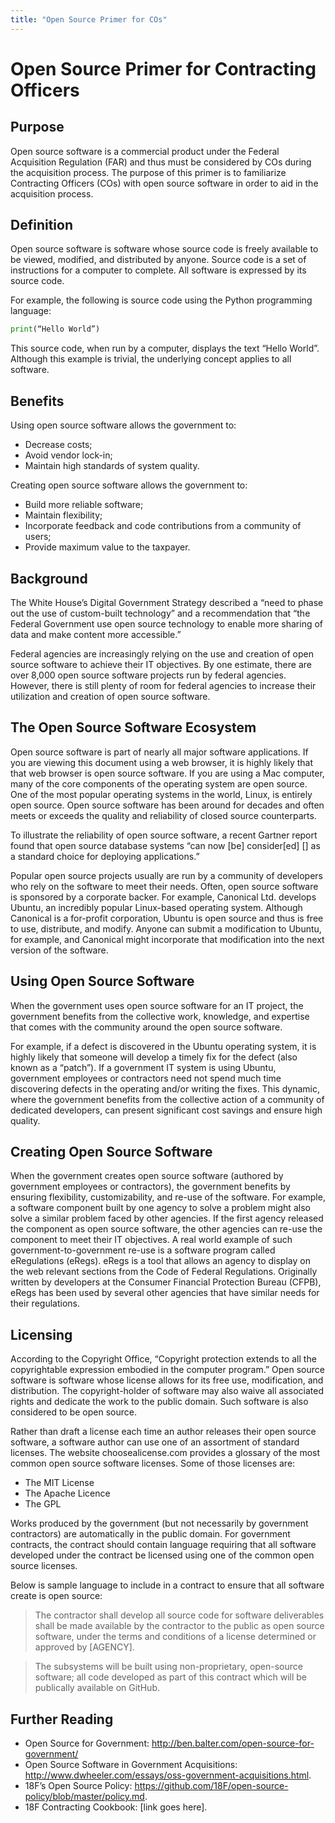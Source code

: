 ```yaml
---
title: "Open Source Primer for COs"
---
```


# Open Source Primer for Contracting Officers

## Purpose

Open source software is a commercial product under the Federal Acquisition Regulation (FAR) and thus must be considered by COs during the acquisition process. The purpose of this primer is to familiarize Contracting Officers (COs) with open source software in order to aid in the acquisition process. 

## Definition

Open source software is software whose source code is freely available to be viewed, modified, and distributed by anyone. Source code is a set of instructions for a computer to complete. All software is expressed by its source code.

For example, the following is source code using the Python programming language:

```python
print(“Hello World”)
```

This source code, when run by a computer, displays the text “Hello World”. Although this example is trivial, the underlying concept applies to all software.

## Benefits

Using open source software allows the government to:

- Decrease costs;
- Avoid vendor lock-in;
- Maintain high standards of system quality.

Creating open source software allows the government to:

- Build more reliable software;
- Maintain flexibility;
- Incorporate feedback and code contributions from a community of users;
- Provide maximum value to the taxpayer.

## Background

The White House’s Digital Government Strategy described a “need to phase out the use of custom-built technology” and a recommendation that “the Federal Government use open source technology to enable more sharing of data and make content more accessible.”

Federal agencies are increasingly relying on the use and creation of open source software to achieve their IT objectives. By one estimate, there are over 8,000 open source software projects run by federal agencies. However, there is still plenty of room for federal agencies to increase their utilization and creation of open source software.

## The Open Source Software Ecosystem

Open source software is part of nearly all major software applications. If you are viewing this document using a web browser, it is highly likely that that web browser is open source software. If you are using a Mac computer, many of the core components of the operating system are open source. One of the most popular operating systems in the world, Linux, is entirely open source. Open source software has been around for decades and often meets or exceeds the quality and reliability of closed source counterparts.

To illustrate the reliability of open source software, a recent Gartner report found that open source database systems “can now [be] consider[ed] [] as a standard choice for deploying applications.”

Popular open source projects usually are run by a community of developers who rely on the software to meet their needs. Often, open source software is sponsored by a corporate backer. For example, Canonical Ltd. develops Ubuntu, an incredibly popular Linux-based operating system. Although Canonical is a for-profit corporation, Ubuntu is open source and thus is free to use, distribute, and modify. Anyone can submit a modification to Ubuntu, for example, and Canonical might incorporate that modification into the next version of the software.

## Using Open Source Software

When the government uses open source software for an IT project, the government benefits from the collective work, knowledge, and expertise that comes with the community around the open source software.

For example, if a defect is discovered in the Ubuntu operating system, it is highly likely that someone will develop a timely fix for the defect (also known as a “patch”). If a government IT system is using Ubuntu, government employees or contractors need not spend much time discovering defects in the operating and/or writing the fixes. This dynamic, where the government benefits from the collective action of a community of dedicated developers, can present significant cost savings and ensure high quality.

## Creating Open Source Software

When the government creates open source software (authored by government employees or contractors), the government benefits by ensuring flexibility, customizability, and re-use of the software. For example, a software component built by one agency to solve a problem might also solve a similar problem faced by other agencies. If the first agency released the component as open source software, the other agencies can re-use the component to meet their IT objectives. A real world example of such government-to-government re-use is a software program called eRegulations (eRegs). eRegs is a tool that allows an agency to display on the web relevant sections from the Code of Federal Regulations. Originally written by developers at the Consumer Financial Protection Bureau (CFPB), eRegs has been used by several other agencies that have similar needs for their regulations.

## Licensing

According to the Copyright Office, “Copyright protection extends to all the copyrightable expression embodied in the computer program.” Open source software is software whose license allows for its free use, modification, and distribution. The copyright-holder of software may also waive all associated rights and dedicate the work to the public domain. Such software is also considered to be open source.

Rather than draft a license each time an author releases their open source software, a software author can use one of an assortment of standard licenses. The website choosealicense.com provides a glossary of the most common open source software licenses. Some of those licenses are:

- The MIT License
- The Apache Licence
- The GPL

Works produced by the government (but not necessarily by government contractors) are automatically in the public domain. For government contracts, the contract should contain language requiring that all software developed under the contract be licensed using one of the common open source licenses.

Below is sample language to include in a contract to ensure that all software create is open source:

> The contractor shall develop all source code for software deliverables shall be made available by the contractor to the public as open source software, under the terms and conditions of a license determined or approved by [AGENCY].

> The subsystems will be built using non-proprietary, open-source software; all code developed as part of this contract which will be publically available on GitHub.

## Further Reading

- Open Source for Government: http://ben.balter.com/open-source-for-government/
- Open Source Software in Government Acquisitions: http://www.dwheeler.com/essays/oss-government-acquisitions.html. 
- 18F’s Open Source Policy: https://github.com/18F/open-source-policy/blob/master/policy.md.
- 18F Contracting Cookbook: [link goes here].


